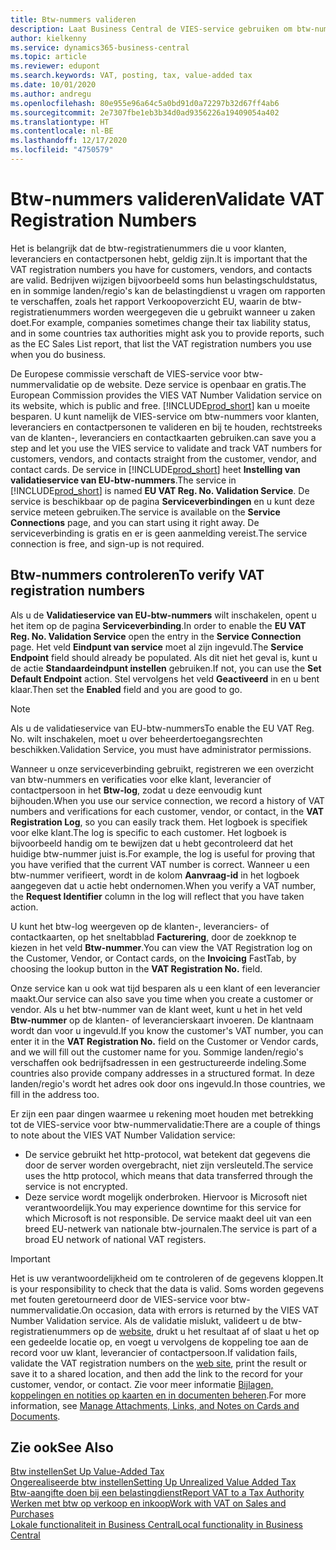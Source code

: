 ```yaml
---
title: Btw-nummers valideren
description: Laat Business Central de VIES-service gebruiken om btw-nummers automatisch voor u te valideren.
author: kielkenny
ms.service: dynamics365-business-central
ms.topic: article
ms.reviewer: edupont
ms.search.keywords: VAT, posting, tax, value-added tax
ms.date: 10/01/2020
ms.author: andregu
ms.openlocfilehash: 80e955e96a64c5a0bd91d0a72297b32d67ff4ab6
ms.sourcegitcommit: 2e7307fbe1eb3b34d0ad9356226a19409054a402
ms.translationtype: HT
ms.contentlocale: nl-BE
ms.lasthandoff: 12/17/2020
ms.locfileid: "4750579"
---
```

# <a name="validate-vat-registration-numbers"></a><span data-ttu-id="4865d-103">Btw-nummers valideren</span><span class="sxs-lookup"><span data-stu-id="4865d-103">Validate VAT Registration Numbers</span></span>

<span data-ttu-id="4865d-104">Het is belangrijk dat de btw-registratienummers die u voor klanten, leveranciers en contactpersonen hebt, geldig zijn.</span><span class="sxs-lookup"><span data-stu-id="4865d-104">It is important that the VAT registration numbers you have for customers, vendors, and contacts are valid.</span></span> <span data-ttu-id="4865d-105">Bedrijven wijzigen bijvoorbeeld soms hun belastingschuldstatus, en in sommige landen/regio's kan de belastingdienst u vragen om rapporten te verschaffen, zoals het rapport Verkoopoverzicht EU, waarin de btw-registratienummers worden weergegeven die u gebruikt wanneer u zaken doet.</span><span class="sxs-lookup"><span data-stu-id="4865d-105">For example, companies sometimes change their tax liability status, and in some countries tax authorities might ask you to provide reports, such as the EC Sales List report, that list the VAT registration numbers you use when you do business.</span></span>

<span data-ttu-id="4865d-106">De Europese commissie verschaft de VIES-service voor btw-nummervalidatie op de website. Deze service is openbaar en gratis.</span><span class="sxs-lookup"><span data-stu-id="4865d-106">The European Commission provides the VIES VAT Number Validation service on its website, which is public and free.</span></span> [!INCLUDE[prod_short](includes/prod_short.md)] <span data-ttu-id="4865d-107">kan u moeite besparen. U kunt namelijk de VIES-service om btw-nummers voor klanten, leveranciers en contactpersonen te valideren en bij te houden, rechtstreeks van de klanten-, leveranciers en contactkaarten gebruiken.</span><span class="sxs-lookup"><span data-stu-id="4865d-107">can save you a step and let you use the VIES service to validate and track VAT numbers for customers, vendors, and contacts straight from the customer, vendor, and contact cards.</span></span> <span data-ttu-id="4865d-108">De service in [!INCLUDE[prod_short](includes/prod_short.md)] heet **Instelling van validatieservice van EU-btw-nummers**.</span><span class="sxs-lookup"><span data-stu-id="4865d-108">The service in [!INCLUDE[prod_short](includes/prod_short.md)] is named **EU VAT Reg. No. Validation Service**.</span></span> <span data-ttu-id="4865d-109">De service is beschikbaar op de pagina **Serviceverbindingen** en u kunt deze service meteen gebruiken.</span><span class="sxs-lookup"><span data-stu-id="4865d-109">The service is available on the **Service Connections** page, and you can start using it right away.</span></span> <span data-ttu-id="4865d-110">De serviceverbinding is gratis en er is geen aanmelding vereist.</span><span class="sxs-lookup"><span data-stu-id="4865d-110">The service connection is free, and sign-up is not required.</span></span>

## <a name="to-verify-vat-registration-numbers"></a><span data-ttu-id="4865d-111">Btw-nummers controleren</span><span class="sxs-lookup"><span data-stu-id="4865d-111">To verify VAT registration numbers</span></span>

<span data-ttu-id="4865d-112">Als u de **Validatieservice van EU-btw-nummers** wilt inschakelen, opent u het item op de pagina **Serviceverbinding**.</span><span class="sxs-lookup"><span data-stu-id="4865d-112">In order to enable the **EU VAT Reg. No. Validation Service** open the entry in the **Service Connection** page.</span></span> <span data-ttu-id="4865d-113">Het veld **Eindpunt van service** moet al zijn ingevuld.</span><span class="sxs-lookup"><span data-stu-id="4865d-113">The **Service Endpoint** field should already be populated.</span></span> <span data-ttu-id="4865d-114">Als dit niet het geval is, kunt u de actie **Standaardeindpunt instellen** gebruiken.</span><span class="sxs-lookup"><span data-stu-id="4865d-114">If not, you can use the **Set Default Endpoint** action.</span></span> <span data-ttu-id="4865d-115">Stel vervolgens het veld **Geactiveerd** in en u bent klaar.</span><span class="sxs-lookup"><span data-stu-id="4865d-115">Then set the **Enabled** field and you are good to go.</span></span>

> [!NOTE]
> <span data-ttu-id="4865d-116">Als u de validatieservice van EU-btw-nummers</span><span class="sxs-lookup"><span data-stu-id="4865d-116">To enable the EU VAT Reg. No.</span></span> <span data-ttu-id="4865d-117">wilt inschakelen, moet u over beheerdertoegangsrechten beschikken.</span><span class="sxs-lookup"><span data-stu-id="4865d-117">Validation Service, you must have administrator permissions.</span></span>

<span data-ttu-id="4865d-118">Wanneer u onze serviceverbinding gebruikt, registreren we een overzicht van btw-nummers en verificaties voor elke klant, leverancier of contactpersoon in het **Btw-log**, zodat u deze eenvoudig kunt bijhouden.</span><span class="sxs-lookup"><span data-stu-id="4865d-118">When you use our service connection, we record a history of VAT numbers and verifications for each customer, vendor, or contact, in the **VAT Registration Log**, so you can easily track them.</span></span> <span data-ttu-id="4865d-119">Het logboek is specifiek voor elke klant.</span><span class="sxs-lookup"><span data-stu-id="4865d-119">The log is specific to each customer.</span></span> <span data-ttu-id="4865d-120">Het logboek is bijvoorbeeld handig om te bewijzen dat u hebt gecontroleerd dat het huidige btw-nummer juist is.</span><span class="sxs-lookup"><span data-stu-id="4865d-120">For example, the log is useful for proving that you have verified that the current VAT number is correct.</span></span> <span data-ttu-id="4865d-121">Wanneer u een btw-nummer verifieert, wordt in de kolom **Aanvraag-id** in het logboek aangegeven dat u actie hebt ondernomen.</span><span class="sxs-lookup"><span data-stu-id="4865d-121">When you verify a VAT number, the **Request Identifier** column in the log will reflect that you have taken action.</span></span>

<span data-ttu-id="4865d-122">U kunt het btw-log weergeven op de klanten-, leveranciers- of contactkaarten, op het sneltabblad **Facturering**, door de zoekknop te kiezen in het veld **Btw-nummer**.</span><span class="sxs-lookup"><span data-stu-id="4865d-122">You can view the VAT Registration log on the Customer, Vendor, or Contact cards, on the **Invoicing** FastTab, by choosing the lookup button in the **VAT Registration No.** field.</span></span>  

<span data-ttu-id="4865d-123">Onze service kan u ook wat tijd besparen als u een klant of een leverancier maakt.</span><span class="sxs-lookup"><span data-stu-id="4865d-123">Our service can also save you time when you create a customer or vendor.</span></span> <span data-ttu-id="4865d-124">Als u het btw-nummer van de klant weet, kunt u het in het veld **Btw-nummer** op de klanten- of leverancierskaart invoeren. De klantnaam wordt dan voor u ingevuld.</span><span class="sxs-lookup"><span data-stu-id="4865d-124">If you know the customer's VAT number, you can enter it in the **VAT Registration No.** field on the Customer or Vendor cards, and we will fill out the customer name for you.</span></span> <span data-ttu-id="4865d-125">Sommige landen/regio's verschaffen ook bedrijfsadressen in een gestructureerde indeling.</span><span class="sxs-lookup"><span data-stu-id="4865d-125">Some countries also provide company addresses in a structured format.</span></span> <span data-ttu-id="4865d-126">In deze landen/regio's wordt het adres ook door ons ingevuld.</span><span class="sxs-lookup"><span data-stu-id="4865d-126">In those countries, we fill in the address too.</span></span>  

<span data-ttu-id="4865d-127">Er zijn een paar dingen waarmee u rekening moet houden met betrekking tot de VIES-service voor btw-nummervalidatie:</span><span class="sxs-lookup"><span data-stu-id="4865d-127">There are a couple of things to note about the VIES VAT Number Validation service:</span></span>

* <span data-ttu-id="4865d-128">De service gebruikt het http-protocol, wat betekent dat gegevens die door de server worden overgebracht, niet zijn versleuteld.</span><span class="sxs-lookup"><span data-stu-id="4865d-128">The service uses the http protocol, which means that data transferred through the service is not encrypted.</span></span>  
* <span data-ttu-id="4865d-129">Deze service wordt mogelijk onderbroken. Hiervoor is Microsoft niet verantwoordelijk.</span><span class="sxs-lookup"><span data-stu-id="4865d-129">You may experience downtime for this service for which Microsoft is not responsible.</span></span> <span data-ttu-id="4865d-130">De service maakt deel uit van een breed EU-netwerk van nationale btw-journalen.</span><span class="sxs-lookup"><span data-stu-id="4865d-130">The service is part of a broad EU network of national VAT registers.</span></span>

> [!IMPORTANT]
> <span data-ttu-id="4865d-131">Het is uw verantwoordelijkheid om te controleren of de gegevens kloppen.</span><span class="sxs-lookup"><span data-stu-id="4865d-131">It is your responsibility to check that the data is valid.</span></span> <span data-ttu-id="4865d-132">Soms worden gegevens met fouten geretourneerd door de VIES-service voor btw-nummervalidatie.</span><span class="sxs-lookup"><span data-stu-id="4865d-132">On occasion, data with errors is returned by the VIES VAT Number Validation service.</span></span> <span data-ttu-id="4865d-133">Als de validatie mislukt, valideert u de btw-registratienummers op de [website](https://ec.europa.eu/taxation_customs/vies/), drukt u het resultaat af of slaat u het op een gedeelde locatie op, en voegt u vervolgens de koppeling toe aan de record voor uw klant, leverancier of contactpersoon.</span><span class="sxs-lookup"><span data-stu-id="4865d-133">If validation fails, validate the VAT registration numbers on the [web site](https://ec.europa.eu/taxation_customs/vies/), print the result or save it to a shared location, and then add the link to the record for your customer, vendor, or contact.</span></span> <span data-ttu-id="4865d-134">Zie voor meer informatie [Bijlagen, koppelingen en notities op kaarten en in documenten beheren](ui-how-add-link-to-record.md).</span><span class="sxs-lookup"><span data-stu-id="4865d-134">For more information, see [Manage Attachments, Links, and Notes on Cards and Documents](ui-how-add-link-to-record.md).</span></span>

## <a name="see-also"></a><span data-ttu-id="4865d-135">Zie ook</span><span class="sxs-lookup"><span data-stu-id="4865d-135">See Also</span></span>

[<span data-ttu-id="4865d-136">Btw instellen</span><span class="sxs-lookup"><span data-stu-id="4865d-136">Set Up Value-Added Tax</span></span>](finance-setup-vat.md)  
[<span data-ttu-id="4865d-137">Ongerealiseerde btw instellen</span><span class="sxs-lookup"><span data-stu-id="4865d-137">Setting Up Unrealized Value Added Tax</span></span>](finance-setup-unrealized-vat.md)  
[<span data-ttu-id="4865d-138">Btw-aangifte doen bij een belastingdienst</span><span class="sxs-lookup"><span data-stu-id="4865d-138">Report VAT to a Tax Authority</span></span>](finance-how-report-vat.md)  
[<span data-ttu-id="4865d-139">Werken met btw op verkoop en inkoop</span><span class="sxs-lookup"><span data-stu-id="4865d-139">Work with VAT on Sales and Purchases</span></span>](finance-work-with-vat.md)  
[<span data-ttu-id="4865d-140">Lokale functionaliteit in Business Central</span><span class="sxs-lookup"><span data-stu-id="4865d-140">Local functionality in Business Central</span></span>](about-localization.md)  
